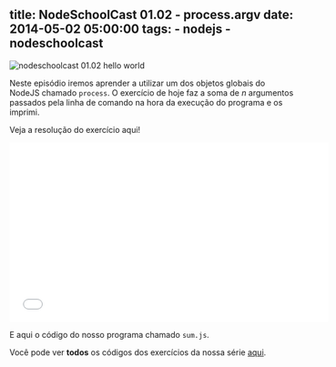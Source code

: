 title: NodeSchoolCast 01.02 - process.argv
date: 2014-05-02 05:00:00
tags: 
	- nodejs
	- nodeschoolcast
---

![nodeschoolcast 01.02 hello world](http://i.imgur.com/fL8S6ve.png)

Neste episódio iremos aprender a utilizar um dos objetos globais do NodeJS chamado `process`. O exercício de hoje faz a soma de *n* argumentos passados pela linha de comando na hora da execução do programa e os imprimi.

Veja a resolução do exercício aqui!

<iframe width="560" height="315" src="//www.youtube.com/embed/Whp6s06SD3o" frameborder="0" allowfullscreen></iframe>

E aqui o código do nosso programa chamado `sum.js`.

<div data-gist-id="278697ed975f2b455129" data-gist-hide-footer="true" data-gist-hide-line-numbers="true"></div>

Você pode ver **todos** os códigos dos exercícios da nossa série [aqui](https://github.com/ericdouglas/nodeschoolcast).